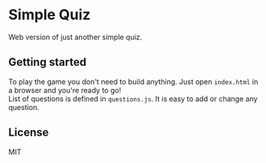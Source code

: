 Simple Quiz
=========================

Web version of just another simple quiz.


Getting started
---------------

To play the game you don't need to build anything. Just open `index.html` in a browser and you're ready to go!  
List of questions is defined in `questions.js`. It is easy to add or change any question.


License
-------

MIT